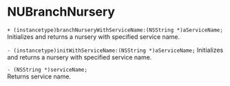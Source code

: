 # NUBranchNursery
`+ (instancetype)branchNurseryWithServiceName:(NSString *)aServiceName;
`
Initializes and returns a nursery with specified service name.

`- (instancetype)initWithServiceName:(NSString *)aServiceName;`
Initializes and returns a nursery with specified service name.

`- (NSString *)serviceName;`  
Returns service name.